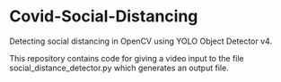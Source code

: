 # Covid-Social-Distancing
Detecting social distancing in OpenCV using YOLO Object Detector v4.

This repository contains code for giving a video input to the file social_distance_detector.py which generates an output file.
